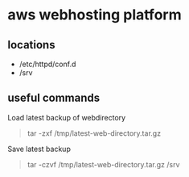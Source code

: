 # aws webhosting platform

## locations
- /etc/httpd/conf.d
- /srv

## useful commands
Load latest backup of webdirectory
> tar -zxf /tmp/latest-web-directory.tar.gz

Save latest backup
> tar -czvf /tmp/latest-web-directory.tar.gz /srv
